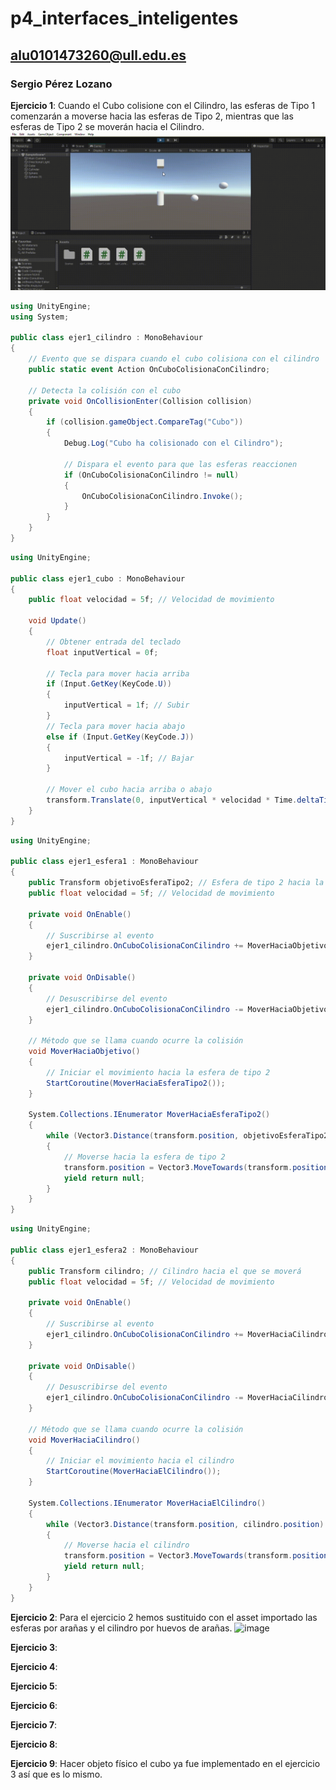 # p4_interfaces_inteligentes

## alu0101473260@ull.edu.es

### Sergio Pérez Lozano

**Ejercicio 1**:
Cuando el Cubo colisione con el Cilindro, las esferas de Tipo 1 comenzarán a moverse hacia las esferas de Tipo 2, mientras que las esferas de Tipo 2 se moverán hacia el Cilindro.
![video1](https://github.com/SergioPerezLoza/p4_interfaces_inteligentes/blob/main/My-project-4-SampleScene-Windows_-Mac_-Linux-Unity-2021.3.gif)

```csharp
using UnityEngine;
using System;

public class ejer1_cilindro : MonoBehaviour
{
    // Evento que se dispara cuando el cubo colisiona con el cilindro
    public static event Action OnCuboColisionaConCilindro;

    // Detecta la colisión con el cubo
    private void OnCollisionEnter(Collision collision)
    {
        if (collision.gameObject.CompareTag("Cubo"))
        {
            Debug.Log("Cubo ha colisionado con el Cilindro");

            // Dispara el evento para que las esferas reaccionen
            if (OnCuboColisionaConCilindro != null)
            {
                OnCuboColisionaConCilindro.Invoke();
            }
        }
    }
}

```

```csharp
using UnityEngine;

public class ejer1_cubo : MonoBehaviour
{
    public float velocidad = 5f; // Velocidad de movimiento

    void Update()
    {
        // Obtener entrada del teclado
        float inputVertical = 0f;

        // Tecla para mover hacia arriba
        if (Input.GetKey(KeyCode.U))
        {
            inputVertical = 1f; // Subir
        }
        // Tecla para mover hacia abajo
        else if (Input.GetKey(KeyCode.J))
        {
            inputVertical = -1f; // Bajar
        }

        // Mover el cubo hacia arriba o abajo
        transform.Translate(0, inputVertical * velocidad * Time.deltaTime, 0);
    }
}

```

```csharp
using UnityEngine;

public class ejer1_esfera1 : MonoBehaviour
{
    public Transform objetivoEsferaTipo2; // Esfera de tipo 2 hacia la que se moverá
    public float velocidad = 5f; // Velocidad de movimiento

    private void OnEnable()
    {
        // Suscribirse al evento
        ejer1_cilindro.OnCuboColisionaConCilindro += MoverHaciaObjetivo;
    }

    private void OnDisable()
    {
        // Desuscribirse del evento
        ejer1_cilindro.OnCuboColisionaConCilindro -= MoverHaciaObjetivo;
    }

    // Método que se llama cuando ocurre la colisión
    void MoverHaciaObjetivo()
    {
        // Iniciar el movimiento hacia la esfera de tipo 2
        StartCoroutine(MoverHaciaEsferaTipo2());
    }

    System.Collections.IEnumerator MoverHaciaEsferaTipo2()
    {
        while (Vector3.Distance(transform.position, objetivoEsferaTipo2.position) > 0.1f)
        {
            // Moverse hacia la esfera de tipo 2
            transform.position = Vector3.MoveTowards(transform.position, objetivoEsferaTipo2.position, velocidad * Time.deltaTime);
            yield return null;
        }
    }
}

```

```csharp
using UnityEngine;

public class ejer1_esfera2 : MonoBehaviour
{
    public Transform cilindro; // Cilindro hacia el que se moverá
    public float velocidad = 5f; // Velocidad de movimiento

    private void OnEnable()
    {
        // Suscribirse al evento
        ejer1_cilindro.OnCuboColisionaConCilindro += MoverHaciaCilindro;
    }

    private void OnDisable()
    {
        // Desuscribirse del evento
        ejer1_cilindro.OnCuboColisionaConCilindro -= MoverHaciaCilindro;
    }

    // Método que se llama cuando ocurre la colisión
    void MoverHaciaCilindro()
    {
        // Iniciar el movimiento hacia el cilindro
        StartCoroutine(MoverHaciaElCilindro());
    }

    System.Collections.IEnumerator MoverHaciaElCilindro()
    {
        while (Vector3.Distance(transform.position, cilindro.position) > 0.1f)
        {
            // Moverse hacia el cilindro
            transform.position = Vector3.MoveTowards(transform.position, cilindro.position, velocidad * Time.deltaTime);
            yield return null;
        }
    }
}

```


**Ejercicio 2**:
Para el ejercicio 2 hemos sustituido con el asset importado las esferas por arañas y el cilindro por huevos de arañas.
![image](https://github.com/user-attachments/assets/e5a14f91-427c-4cd8-854a-08c7e0a0459d)

**Ejercicio 3**:

**Ejercicio 4**:

**Ejercicio 5**:

**Ejercicio 6**:

**Ejercicio 7**:

**Ejercicio 8**:

**Ejercicio 9**:
Hacer objeto físico el cubo ya fue implementado en el ejercicio 3 así que es lo mismo.
